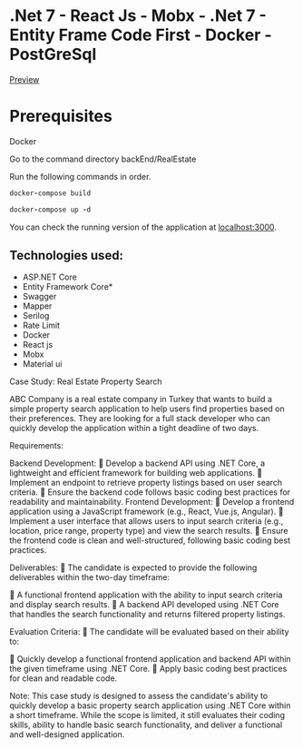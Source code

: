 # .Net 7 - React Js - Mobx - .Net 7 - Entity Frame Code First - Docker - PostGreSql

[Preview](https://www.youtube.com/watch?v=Zx-ySXWaZP4)


# Prerequisites

Docker

  Go to the command directory backEnd/RealEstate

  Run the following commands in order.
   
   ```ruby
   docker-compose build
   ```
   ```ruby
   docker-compose up -d
   ``` 

You can check the running version of the application at [localhost:3000](http://localhost:3000).

  ## Technologies used:

* ASP.NET Core
* Entity Framework Core*
* Swagger
* Mapper
* Serilog
* Rate Limit
* Docker
* React js
* Mobx
* Material ui

Case Study: Real Estate Property Search

ABC Company is a real estate company in Turkey that wants to build a simple property search application
to help users find properties based on their preferences. They are looking for a full stack developer who
can quickly develop the application within a tight deadline of two days.

Requirements:

Backend Development:
 Develop a backend API using .NET Core, a lightweight and efficient framework for building web
applications.
 Implement an endpoint to retrieve property listings based on user search criteria.
 Ensure the backend code follows basic coding best practices for readability and maintainability.
Frontend Development:
 Develop a frontend application using a JavaScript framework (e.g., React, Vue.js, Angular).
 Implement a user interface that allows users to input search criteria (e.g., location, price range,
property type) and view the search results.
 Ensure the frontend code is clean and well-structured, following basic coding best practices.

Deliverables:
 The candidate is expected to provide the following deliverables within the two-day timeframe:

 A functional frontend application with the ability to input search criteria and display search
results.
 A backend API developed using .NET Core that handles the search functionality and returns
filtered property listings.

Evaluation Criteria:
 The candidate will be evaluated based on their ability to:

 Quickly develop a functional frontend application and backend API within the given timeframe
using .NET Core.
 Apply basic coding best practices for clean and readable code.

Note: This case study is designed to assess the candidate&#39;s ability to quickly develop a basic property
search application using .NET Core within a short timeframe. While the scope is limited, it still evaluates
their coding skills, ability to handle basic search functionality, and deliver a functional and well-designed
application.
